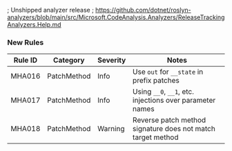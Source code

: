 ﻿; Unshipped analyzer release
; https://github.com/dotnet/roslyn-analyzers/blob/main/src/Microsoft.CodeAnalysis.Analyzers/ReleaseTrackingAnalyzers.Help.md

### New Rules

Rule ID |     Category     | Severity | Notes
--------|------------------|----------|----------------------------------------------------
MHA016  | PatchMethod      | Info     | Use `out` for `__state` in prefix patches
MHA017  | PatchMethod      | Info     | Using `__0`, `__1`, etc. injections over parameter names
MHA018  | PatchMethod      | Warning  | Reverse patch method signature does not match target method